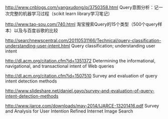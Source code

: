 http://www.cnblogs.com/yangxudong/p/3750358.html Query意图分析：记一次完整的机器学习过程（scikit learn library学习笔记）

http://www.tao-sou.com/740.html 淘宝搜索Query的15个类型（500个query样本）以及与百度谷歌的比较

http://searchnewscentral.com/20110531166/Technical/query-classification-understanding-user-intent.html Query classification; understanding user intent

http://dl.acm.org/citation.cfm?id=1351372 Determining the informational, navigational, and transactional intent of Web queries

http://dl.acm.org/citation.cfm?id=1507510 Survey and evaluation of query intent detection methods

http://www.slideshare.net/daniel.gayo/survey-and-evaluation-of-query-intent-detection-methods

http://www.ijarce.com/downloads/may-2014/IJARCE-13201416.pdf Survey and Analysis for User Intention Refined Internet Image Search
